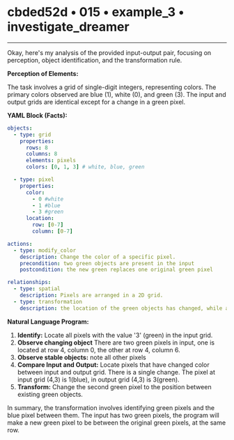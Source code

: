 # cbded52d • 015 • example_3 • investigate_dreamer

---
Okay, here's my analysis of the provided input-output pair, focusing on perception, object identification, and the transformation rule.

**Perception of Elements:**

The task involves a grid of single-digit integers, representing colors. The primary colors observed are blue (1), white (0), and green (3). The input and output grids are identical except for a change in a green pixel.

**YAML Block (Facts):**



```yaml
objects:
  - type: grid
    properties:
      rows: 8
      columns: 8
      elements: pixels
      colors: [0, 1, 3] # white, blue, green

  - type: pixel
    properties:
      color:
        - 0 #white
        - 1 #blue
        - 3 #green
      location:
        row: [0-7]
        column: [0-7]

actions:
  - type: modify_color
    description: Change the color of a specific pixel.
    precondition: two green objects are present in the input
    postcondition: the new green replaces one original green pixel

relationships:
  - type: spatial
    description: Pixels are arranged in a 2D grid.
  - type: transformation
    description: the location of the green objects has changed, while all blue and white object remain in position.

```



**Natural Language Program:**

1.  **Identify:** Locate all pixels with the value '3' (green) in the input grid.
2.  **Observe changing object** There are two green pixels in input, one is located at row 4, column 0, the other at row 4, column 6.
3. **Observe stable objects:** note all other pixels
4.  **Compare Input and Output:** Locate pixels that have changed color between input and output grid. There is a single change. The pixel at input grid (4,3) is 1(blue), in output grid (4,3) is 3(green).
5.  **Transform:** Change the second green pixel to the position between existing green objects.

In summary, the transformation involves identifying green pixels and the blue pixel between them. The input has two green pixels, the program will make a new green pixel to be between the original green pixels, at the same row.


